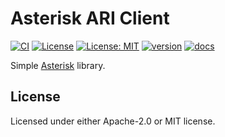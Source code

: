 # Asterisk ARI Client
[![CI](https://github.com/jabber-tools/asterisk-ari-client-rs/actions/workflows/ci.yml/badge.svg)](https://github.com/jabber-tools/asterisk-ari-client-rs/actions/workflows/ci.yml)
[![License](https://img.shields.io/badge/License-Apache-blue.svg)](LICENSE-APACHE)
[![License: MIT](https://img.shields.io/badge/License-MIT-yellow.svg)](LICENSE-MIT)
[![version](https://img.shields.io/crates/v/asterisk-ari-client-rs)](https://crates.io/crates/asterisk-ari-client-rs)
[![docs](https://docs.rs/asterisk-ari-client-rs/badge.svg)](https://docs.rs/asterisk-ari-client-rs)

Simple [Asterisk](https://www.asterisk.org/) library.

## License

Licensed under either Apache-2.0 or MIT license. 
